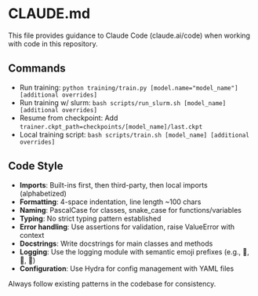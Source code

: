 # CLAUDE.md

This file provides guidance to Claude Code (claude.ai/code) when working with code in this repository.

## Commands
- Run training: `python training/train.py [model.name="model_name"] [additional overrides]`
- Run training w/ slurm: `bash scripts/run_slurm.sh [model_name] [additional overrides]`
- Resume from checkpoint: Add `trainer.ckpt_path=checkpoints/[model_name]/last.ckpt`
- Local training script: `bash scripts/train.sh [model_name] [additional overrides]`

## Code Style
- **Imports**: Built-ins first, then third-party, then local imports (alphabetized)
- **Formatting**: 4-space indentation, line length ~100 chars
- **Naming**: PascalCase for classes, snake_case for functions/variables
- **Typing**: No strict typing pattern established
- **Error handling**: Use assertions for validation, raise ValueError with context
- **Docstrings**: Write docstrings for main classes and methods
- **Logging**: Use the logging module with semantic emoji prefixes (e.g., 📁, 🚀, 💾)
- **Configuration**: Use Hydra for config management with YAML files

Always follow existing patterns in the codebase for consistency.